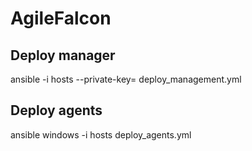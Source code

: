 # AgileFalcon
## Deploy manager
ansible -i hosts --private-key=<ssh private key> deploy_management.yml

## Deploy agents
ansible windows -i hosts deploy_agents.yml

